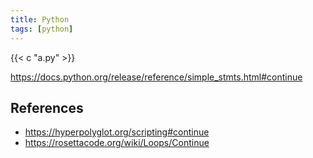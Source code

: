 ```yaml
---
title: Python
tags: [python]
---
```


{{< c "a.py" >}}

<https://docs.python.org/release/reference/simple_stmts.html#continue>

## References

- <https://hyperpolyglot.org/scripting#continue>
- <https://rosettacode.org/wiki/Loops/Continue>
